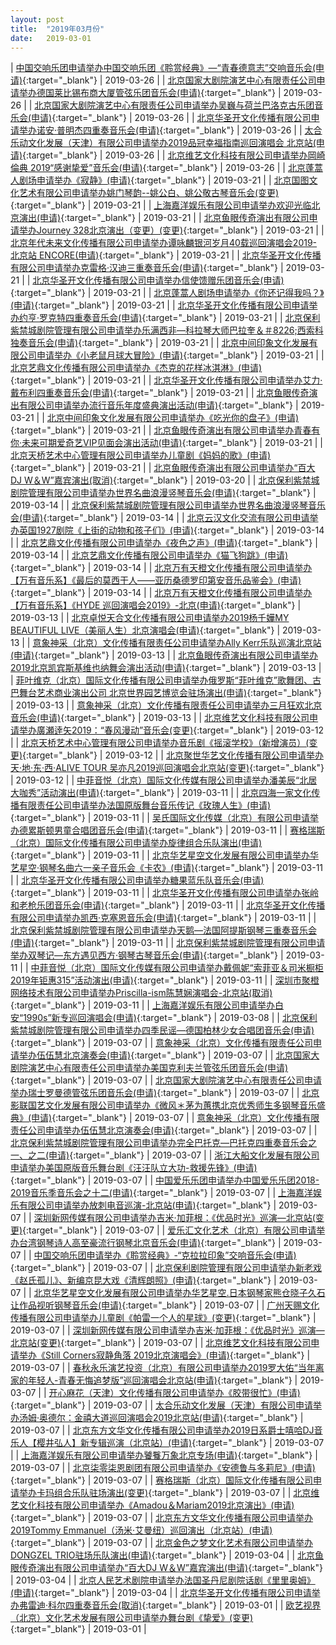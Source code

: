 ```yaml
---
layout: post
title:  "2019年03月份"
date:   2019-03-01
---
```


| [中国交响乐团申请举办中国交响乐团《聆赏经典》—“青春德意志”交响音乐会(申请)](http://www.beijing.gov.cn/zfxxgk/110021/xzspjggs53/2019-03/26/content_1b9bdef6bf2f485fbbf8902400deea0b.shtml){:target="_blank"} | 2019-03-26 |
| [北京国家大剧院演艺中心有限责任公司申请举办德国莱比锡布商大厦管弦乐团音乐会(申请)](http://www.beijing.gov.cn/zfxxgk/110021/xzspjggs53/2019-03/26/content_133fd7ea0f864a4c94f965ee4bf2fbdc.shtml){:target="_blank"} | 2019-03-26 |
| [北京国家大剧院演艺中心有限责任公司申请举办吴巍与荷兰巴洛克古乐团音乐会(申请)](http://www.beijing.gov.cn/zfxxgk/110021/xzspjggs53/2019-03/26/content_119d09abeb80403fa578d1c8230eb97f.shtml){:target="_blank"} | 2019-03-26 |
| [北京华圣开文化传播有限公司申请举办诺安·普明杰四重奏音乐会(申请)](http://www.beijing.gov.cn/zfxxgk/110021/xzspjggs53/2019-03/26/content_eddd8951a96f4131bd1590f0bf004dd1.shtml){:target="_blank"} | 2019-03-26 |
| [太合乐动文化发展（天津）有限公司申请举办2019品冠幸福指南巡回演唱会 北京站(申请)](http://www.beijing.gov.cn/zfxxgk/110021/xzspjggs53/2019-03/26/content_03705a4254fb4c139328f89aeb116b60.shtml){:target="_blank"} | 2019-03-26 |
| [北京维艺文化科技有限公司申请举办岡崎倫典 2019“感谢挚爱”音乐会(申请)](http://www.beijing.gov.cn/zfxxgk/110021/xzspjggs53/2019-03/26/content_5e8d7630576a467d809cc7c62e523245.shtml){:target="_blank"} | 2019-03-26 |
| [北京蓬蒿人剧场申请举办《寂静》(申请)](http://www.beijing.gov.cn/zfxxgk/110021/xzspjggs53/2019-03/21/content_a8b0807f601c4b16997a3eb814e4a539.shtml){:target="_blank"} | 2019-03-21 |
| [北京国图文化艺术有限公司申请举办姚门琴韵--姚公白、姚公敬古琴音乐会(变更)](http://www.beijing.gov.cn/zfxxgk/110021/xzspjggs53/2019-03/21/content_fa9f58fdee0542d389205768a49faf02.shtml){:target="_blank"} | 2019-03-21 |
| [上海嘉洋娱乐有限公司申请举办欢迎光临北京演出(申请)](http://www.beijing.gov.cn/zfxxgk/110021/xzspjggs53/2019-03/21/content_15c546fb63ba4d2688ac7fc957927508.shtml){:target="_blank"} | 2019-03-21 |
| [北京鱼眼传奇演出有限公司申请举办Journey 328北京演出（变更）(变更)](http://www.beijing.gov.cn/zfxxgk/110021/xzspjggs53/2019-03/21/content_ba13f49f41394431898b9b51048cf751.shtml){:target="_blank"} | 2019-03-21 |
| [北京年代未来文化传播有限公司申请举办谭咏麟银河岁月40载巡回演唱会2019-北京站 ENCORE(申请)](http://www.beijing.gov.cn/zfxxgk/110021/xzspjggs53/2019-03/21/content_1932ce4e872a4eeebddd5485499f8022.shtml){:target="_blank"} | 2019-03-21 |
| [北京华圣开文化传播有限公司申请举办克雷格·汉迪三重奏音乐会(申请)](http://www.beijing.gov.cn/zfxxgk/110021/xzspjggs53/2019-03/21/content_b51dc1210e6d4a90b569c9e1cd93692b.shtml){:target="_blank"} | 2019-03-21 |
| [北京华圣开文化传播有限公司申请举办信使馈赠乐团音乐会(申请)](http://www.beijing.gov.cn/zfxxgk/110021/xzspjggs53/2019-03/21/content_4a3daa2a75ac4855b173381b6468986f.shtml){:target="_blank"} | 2019-03-21 |
| [北京蓬蒿人剧场申请举办《你还记得我吗？》(申请)](http://www.beijing.gov.cn/zfxxgk/110021/xzspjggs53/2019-03/21/content_0024b4965b6140dc8015e11d41cfb70c.shtml){:target="_blank"} | 2019-03-21 |
| [北京华圣开文化传播有限公司申请举办约亨·罗克特四重奏音乐会(申请)](http://www.beijing.gov.cn/zfxxgk/110021/xzspjggs53/2019-03/21/content_2af66f2161a54732ab64f3bbb5b9b837.shtml){:target="_blank"} | 2019-03-21 |
| [北京保利紫禁城剧院管理有限公司申请举办乐满西非—科拉琴大师巴拉奎＆＃8226;西索科独奏音乐会(申请)](http://www.beijing.gov.cn/zfxxgk/110021/xzspjggs53/2019-03/21/content_fe423925bfaa47479dcd3eace834f748.shtml){:target="_blank"} | 2019-03-21 |
| [北京中间印象文化发展有限公司申请举办《小老鼠月球大冒险》(申请)](http://www.beijing.gov.cn/zfxxgk/110021/xzspjggs53/2019-03/21/content_555933b01e2944c3b4fb9ff8a89d26d5.shtml){:target="_blank"} | 2019-03-21 |
| [北京艺鼎文化传播有限公司申请举办《杰克的花样冰淇淋》(申请)](http://www.beijing.gov.cn/zfxxgk/110021/xzspjggs53/2019-03/21/content_aa8d7eaa463d4a20b0967537fb1761f0.shtml){:target="_blank"} | 2019-03-21 |
| [北京华圣开文化传播有限公司申请举办艾力·戴布利四重奏音乐会(申请)](http://www.beijing.gov.cn/zfxxgk/110021/xzspjggs53/2019-03/21/content_3e34bf61c8134eb591c47a263144d3c0.shtml){:target="_blank"} | 2019-03-21 |
| [北京鱼眼传奇演出有限公司申请举办流行音乐年度盛典演出活动(申请)](http://www.beijing.gov.cn/zfxxgk/110021/xzspjggs53/2019-03/21/content_a7c19d7f7bad4d3b9c64274df6e3d7d2.shtml){:target="_blank"} | 2019-03-21 |
| [北京中间印象文化发展有限公司申请举办《吃光你的盘子》(申请)](http://www.beijing.gov.cn/zfxxgk/110021/xzspjggs53/2019-03/21/content_17eff48e24a742e3a950715780bfc96c.shtml){:target="_blank"} | 2019-03-21 |
| [北京鱼眼传奇演出有限公司申请举办青春有你·未来可期爱奇艺VIP见面会演出活动(申请)](http://www.beijing.gov.cn/zfxxgk/110021/xzspjggs53/2019-03/21/content_2b7244aef00b4d70ab264ea4fc28fcc8.shtml){:target="_blank"} | 2019-03-21 |
| [北京天桥艺术中心管理有限公司申请举办儿童剧《妈妈的歌》(申请)](http://www.beijing.gov.cn/zfxxgk/110021/xzspjggs53/2019-03/21/content_ef60f49575e44f23ba0c849407523767.shtml){:target="_blank"} | 2019-03-21 |
| [北京鱼眼传奇演出有限公司申请举办“百大DJ W＆W”嘉宾演出(取消)](http://www.beijing.gov.cn/zfxxgk/110021/xzspjggs53/2019-03/20/content_241c007698ae47f78ca6ee51be72bc89.shtml){:target="_blank"} | 2019-03-20 |
| [北京保利紫禁城剧院管理有限公司申请举办世界名曲浪漫竖琴音乐会(申请)](http://www.beijing.gov.cn/zfxxgk/110021/xzspjggs53/2019-03/14/content_be7f777270104c1d9ade388438c83240.shtml){:target="_blank"} | 2019-03-14 |
| [北京保利紫禁城剧院管理有限公司申请举办世界名曲浪漫竖琴音乐会(申请)](http://www.beijing.gov.cn/zfxxgk/110021/xzspjggs53/2019-03/14/content_1ee365375352440abbfe085cd756182b.shtml){:target="_blank"} | 2019-03-14 |
| [北京云汉文化交流有限公司申请举办英国1927剧院《上街的动物和孩子们》(申请)](http://www.beijing.gov.cn/zfxxgk/110021/xzspjggs53/2019-03/14/content_cb8b6c8b3095486ca053020e0e42fc74.shtml){:target="_blank"} | 2019-03-14 |
| [北京艺鼎文化传播有限公司申请举办《夜色之声》(申请)](http://www.beijing.gov.cn/zfxxgk/110021/xzspjggs53/2019-03/14/content_c43e554dc617475898d34eed1b40a7d2.shtml){:target="_blank"} | 2019-03-14 |
| [北京艺鼎文化传播有限公司申请举办《猫飞狗跳》(申请)](http://www.beijing.gov.cn/zfxxgk/110021/xzspjggs53/2019-03/14/content_f5e78633dde64bbbbab41a92c5f8e31b.shtml){:target="_blank"} | 2019-03-14 |
| [北京万有天橙文化传播有限公司申请举办【万有音乐系】《最后的莫西干人——亚历桑德罗印第安音乐品鉴会》(申请)](http://www.beijing.gov.cn/zfxxgk/110021/xzspjggs53/2019-03/14/content_6c44f82ac09b40c2b8b1aa23d2e934b8.shtml){:target="_blank"} | 2019-03-14 |
| [北京万有天橙文化传播有限公司申请举办【万有音乐系】《HYDE 巡回演唱会2019》-北京(申请)](http://www.beijing.gov.cn/zfxxgk/110021/xzspjggs53/2019-03/13/content_617cb4c926ff4646b769bf773e203356.shtml){:target="_blank"} | 2019-03-13 |
| [北京卓悦天合文化传播有限公司申请举办2019杨千嬅MY BEAUTIFUL LIVE（美丽人生）北京演唱会(申请)](http://www.beijing.gov.cn/zfxxgk/110021/xzspjggs53/2019-03/13/content_3ed9c2d86dcd467989c06a42a9845214.shtml){:target="_blank"} | 2019-03-13 |
| [意象神采（北京）文化传播有限责任公司申请举办Ally Kerr乐队巡演北京站(申请)](http://www.beijing.gov.cn/zfxxgk/110021/xzspjggs53/2019-03/13/content_1b9eebc2c56143b6819e336cb0c092da.shtml){:target="_blank"} | 2019-03-13 |
| [北京鱼眼传奇演出有限公司申请举办2019北京凯宾斯基维也纳舞会演出活动(申请)](http://www.beijing.gov.cn/zfxxgk/110021/xzspjggs53/2019-03/13/content_c493aa901b1f49a69f0c484b3b6d0191.shtml){:target="_blank"} | 2019-03-13 |
| [菲叶维克（北京）国际文化传播有限公司申请举办俄罗斯“菲叶维克”歌舞团、古巴舞台艺术商业演出公司 北京世界园艺博览会驻场演出(申请)](http://www.beijing.gov.cn/zfxxgk/110021/xzspjggs53/2019-03/13/content_60068e7fe8224ecb82f2fe008f2f7e29.shtml){:target="_blank"} | 2019-03-13 |
| [意象神采（北京）文化传播有限责任公司申请举办三月狂欢北京音乐会(申请)](http://www.beijing.gov.cn/zfxxgk/110021/xzspjggs53/2019-03/13/content_e77be4b063ef4370b4a1cbd8f0a36813.shtml){:target="_blank"} | 2019-03-13 |
| [北京维艺文化科技有限公司申请举办廣瀬逹矢2019：“春风漫动”音乐会(变更)](http://www.beijing.gov.cn/zfxxgk/110021/xzspjggs53/2019-03/12/content_748b53d7f0fd49cba97cb1b23c673e35.shtml){:target="_blank"} | 2019-03-12 |
| [北京天桥艺术中心管理有限公司申请举办音乐剧《摇滚学校》（新增演员）(变更)](http://www.beijing.gov.cn/zfxxgk/110021/xzspjggs53/2019-03/12/content_47375358391046a899ca91b87912b82c.shtml){:target="_blank"} | 2019-03-12 |
| [北京聚世华艺文化传播有限公司申请举办天·地·东·西·ALIVE TOUR 吴亦凡2019巡回演唱会北京站(变更)](http://www.beijing.gov.cn/zfxxgk/110021/xzspjggs53/2019-03/12/content_b335dbf03e574e78aaf1317a78015078.shtml){:target="_blank"} | 2019-03-12 |
| [中菲音悦（北京）国际文化传媒有限公司申请举办潘美辰“北居大咖秀”活动演出(申请)](http://www.beijing.gov.cn/zfxxgk/110021/xzspjggs53/2019-03/11/content_95ea9ede72f149efab70989394226e95.shtml){:target="_blank"} | 2019-03-11 |
| [北京四海一家文化传播有限责任公司申请举办法国原版舞台音乐传记《玫瑰人生》(申请)](http://www.beijing.gov.cn/zfxxgk/110021/xzspjggs53/2019-03/11/content_9f7752dc850b4d719b075e88f3f54b94.shtml){:target="_blank"} | 2019-03-11 |
| [吴氏国际文化传媒（北京）有限公司申请举办德累斯顿男童合唱团音乐会(申请)](http://www.beijing.gov.cn/zfxxgk/110021/xzspjggs53/2019-03/11/content_57067860dc1e4956a5b52b7acbfaee95.shtml){:target="_blank"} | 2019-03-11 |
| [赛格瑞斯（北京）国际文化传播有限公司申请举办旋律组合乐队演出(申请)](http://www.beijing.gov.cn/zfxxgk/110021/xzspjggs53/2019-03/11/content_ca3147db7ebc45b593335931fa4945a5.shtml){:target="_blank"} | 2019-03-11 |
| [北京华艺星空文化发展有限公司申请举办华艺星空·钢琴名曲六一亲子音乐会《卡农》(申请)](http://www.beijing.gov.cn/zfxxgk/110021/xzspjggs53/2019-03/11/content_ff652f4e4f214643a46a4dd4e37f0874.shtml){:target="_blank"} | 2019-03-11 |
| [北京华圣开文化传播有限公司申请举办糖果蓝乐队音乐会(申请)](http://www.beijing.gov.cn/zfxxgk/110021/xzspjggs53/2019-03/11/content_932b627712ed4e32b91af0034a3e5bf3.shtml){:target="_blank"} | 2019-03-11 |
| [北京华圣开文化传播有限公司申请举办张岭和老枪乐团音乐会(申请)](http://www.beijing.gov.cn/zfxxgk/110021/xzspjggs53/2019-03/11/content_34a17b4b3b5342f2b90b7fed687f257b.shtml){:target="_blank"} | 2019-03-11 |
| [北京华圣开文化传播有限公司申请举办凯西·克塞恩音乐会(申请)](http://www.beijing.gov.cn/zfxxgk/110021/xzspjggs53/2019-03/11/content_7de1b6271b3543baa3ac2a281db5039c.shtml){:target="_blank"} | 2019-03-11 |
| [北京保利紫禁城剧院管理有限公司申请举办天鹅—法国阿提斯钢琴三重奏音乐会(申请)](http://www.beijing.gov.cn/zfxxgk/110021/xzspjggs53/2019-03/11/content_a8eadc7df005467ab6aa920701eb28fc.shtml){:target="_blank"} | 2019-03-11 |
| [北京保利紫禁城剧院管理有限公司申请举办双琴记—东方遇见西方·钢琴古琴音乐会(申请)](http://www.beijing.gov.cn/zfxxgk/110021/xzspjggs53/2019-03/11/content_2f87fe98755245f3ba5d31e44c7bbb5b.shtml){:target="_blank"} | 2019-03-11 |
| [中菲音悦（北京）国际文化传媒有限公司申请举办戴佩妮“索菲亚＆司米橱柜2019年钜惠315”活动演出(申请)](http://www.beijing.gov.cn/zfxxgk/110021/xzspjggs53/2019-03/11/content_5c5dad94197940848058f5acad4bb8a4.shtml){:target="_blank"} | 2019-03-11 |
| [深圳市聚橙网络技术有限公司申请举办Priscilla-ism陈慧娴演唱会-北京站(取消)](http://www.beijing.gov.cn/zfxxgk/110021/xzspjggs53/2019-03/11/content_32e659343c05457fb901f913543b096e.shtml){:target="_blank"} | 2019-03-11 |
| [上海嘉洋娱乐有限公司申请举办白安“1990s”新专巡回演唱会(申请)](http://www.beijing.gov.cn/zfxxgk/110021/xzspjggs53/2019-03/08/content_53fa94c2ed514137b3208df231631681.shtml){:target="_blank"} | 2019-03-08 |
| [北京保利紫禁城剧院管理有限公司申请举办四季民谣—德国柏林少女合唱团音乐会(申请)](http://www.beijing.gov.cn/zfxxgk/110021/xzspjggs53/2019-03/07/content_ab3e7cb84040456a807e0b41710227a4.shtml){:target="_blank"} | 2019-03-07 |
| [意象神采（北京）文化传播有限责任公司申请举办伍伍慧北京演奏会(申请)](http://www.beijing.gov.cn/zfxxgk/110021/xzspjggs53/2019-03/07/content_b547848acf054f3a8f694e5bb82b662d.shtml){:target="_blank"} | 2019-03-07 |
| [北京国家大剧院演艺中心有限责任公司申请举办美国克利夫兰管弦乐团音乐会(申请)](http://www.beijing.gov.cn/zfxxgk/110021/xzspjggs53/2019-03/07/content_a5bd2d0441ef4bd2af3451986fce02de.shtml){:target="_blank"} | 2019-03-07 |
| [北京国家大剧院演艺中心有限责任公司申请举办瑞士罗曼德管弦乐团音乐会(申请)](http://www.beijing.gov.cn/zfxxgk/110021/xzspjggs53/2019-03/07/content_acc943250f3c418caf8db66ebce5208b.shtml){:target="_blank"} | 2019-03-07 |
| [北京影联国艺文化发展有限公司申请举办《微风＊茅为蕙携北京优秀师生多钢琴音乐盛典》(申请)](http://www.beijing.gov.cn/zfxxgk/110021/xzspjggs53/2019-03/07/content_cfbeec0c9e1f478c992c73a0c1a20da3.shtml){:target="_blank"} | 2019-03-07 |
| [意象神采（北京）文化传播有限责任公司申请举办伍伍慧北京演奏会(申请)](http://www.beijing.gov.cn/zfxxgk/110021/xzspjggs53/2019-03/07/content_6e416dc9e70649be801bb2c259f08b96.shtml){:target="_blank"} | 2019-03-07 |
| [北京保利紫禁城剧院管理有限公司申请举办完全巴托克—巴托克四重奏音乐会之一、之二(申请)](http://www.beijing.gov.cn/zfxxgk/110021/xzspjggs53/2019-03/07/content_47f4af873a5e4b829fe650d7ca945216.shtml){:target="_blank"} | 2019-03-07 |
| [浙江大船文化发展有限公司申请举办美国原版音乐舞台剧《汪汪队立大功-救援先锋》(申请)](http://www.beijing.gov.cn/zfxxgk/110021/xzspjggs53/2019-03/07/content_a964a67a6eb54d9fb62c3fc70cbe4995.shtml){:target="_blank"} | 2019-03-07 |
| [中国爱乐乐团申请举办中国爱乐乐团2018-2019音乐季音乐会之十二(申请)](http://www.beijing.gov.cn/zfxxgk/110021/xzspjggs53/2019-03/07/content_abfb6056357f4a49a91c2fd4470c9355.shtml){:target="_blank"} | 2019-03-07 |
| [上海嘉洋娱乐有限公司申请举办放刺电音巡演-北京站(申请)](http://www.beijing.gov.cn/zfxxgk/110021/xzspjggs53/2019-03/07/content_eac62a6670a44512931260c391d0c5bf.shtml){:target="_blank"} | 2019-03-07 |
| [深圳新网传媒有限公司申请举办吉米·加菲根：《优品时光》巡演—北京站(变更)](http://www.beijing.gov.cn/zfxxgk/110021/xzspjggs53/2019-03/07/content_cb587d92c2fb4cfb955b89858a9705eb.shtml){:target="_blank"} | 2019-03-07 |
| [爱乐汇文化艺术（北京）有限公司申请举办台湾钢琴诗人高至豪流行钢琴北京音乐会(申请)](http://www.beijing.gov.cn/zfxxgk/110021/xzspjggs53/2019-03/07/content_1ee76d028d35469aace94671f1abc592.shtml){:target="_blank"} | 2019-03-07 |
| [中国交响乐团申请举办《聆赏经典》-“克拉拉印象”交响音乐会(申请)](http://www.beijing.gov.cn/zfxxgk/110021/xzspjggs53/2019-03/07/content_151c79c191ab4de2bbc2b4f016b543d6.shtml){:target="_blank"} | 2019-03-07 |
| [北京保利剧院管理有限公司申请举办新老戏《赵氏孤儿》、新编京昆大戏《清辉朗照》(申请)](http://www.beijing.gov.cn/zfxxgk/110021/xzspjggs53/2019-03/07/content_5b9ddb16859c4d9fbbcbfac235ecc627.shtml){:target="_blank"} | 2019-03-07 |
| [北京华艺星空文化发展有限公司申请举办华艺星空.日本钢琴家熊仓晓子久石让作品视听钢琴音乐会(申请)](http://www.beijing.gov.cn/zfxxgk/110021/xzspjggs53/2019-03/07/content_ec65fdc9edfc40aa9c1819020c2e1c77.shtml){:target="_blank"} | 2019-03-07 |
| [广州天赐文化传播有限公司申请举办儿童剧《帕雷一个人的星球》(变更)](http://www.beijing.gov.cn/zfxxgk/110021/xzspjggs53/2019-03/07/content_0cd4ad6635444e138e8b3af05d91bc85.shtml){:target="_blank"} | 2019-03-07 |
| [深圳新网传媒有限公司申请举办吉米·加菲根：《优品时光》巡演—北京站(变更)](http://www.beijing.gov.cn/zfxxgk/110021/xzspjggs53/2019-03/07/content_a315c5ab5e5c4fcbb43dccb1dc749c15.shtml){:target="_blank"} | 2019-03-07 |
| [北京维艺文化科技有限公司申请举办《Still Corners寂静角落 2019北京演唱会》(申请)](http://www.beijing.gov.cn/zfxxgk/110021/xzspjggs53/2019-03/07/content_8581a9a9aba042d7ae9e582d291233f4.shtml){:target="_blank"} | 2019-03-07 |
| [春秋永乐演艺投资（北京）有限公司申请举办2019罗大佑“当年离家的年轻人-青春无悔追梦版”巡回演唱会北京站(申请)](http://www.beijing.gov.cn/zfxxgk/110021/xzspjggs53/2019-03/07/content_8f626b93a58f41429407950ef2ae8c3a.shtml){:target="_blank"} | 2019-03-07 |
| [开心麻花（天津）文化传播有限公司申请举办《胶带很忙》(申请)](http://www.beijing.gov.cn/zfxxgk/110021/xzspjggs53/2019-03/07/content_52f538c2a7ca4f24a267461d93a123de.shtml){:target="_blank"} | 2019-03-07 |
| [太合乐动文化发展（天津）有限公司申请举办汤姆·奥德尔：金禧大道巡回演唱会2019北京站(申请)](http://www.beijing.gov.cn/zfxxgk/110021/xzspjggs53/2019-03/07/content_ae035c60b9f34817b509e5d7d8c74190.shtml){:target="_blank"} | 2019-03-07 |
| [北京东方文华文化传播有限公司申请举办2019日系爵士嘻哈DJ音乐人【樱井弘人】新专辑巡演（北京站）(申请)](http://www.beijing.gov.cn/zfxxgk/110021/xzspjggs53/2019-03/07/content_7ce2c1ca2cf747a3871fe3661984dec1.shtml){:target="_blank"} | 2019-03-07 |
| [上海嘉洋娱乐有限公司申请举办饕餮万象北京专场(申请)](http://www.beijing.gov.cn/zfxxgk/110021/xzspjggs53/2019-03/07/content_23fa1950b97842c5b0c3167e7a7dec4a.shtml){:target="_blank"} | 2019-03-07 |
| [北京柒零柒恩剧团有限公司申请举办《安德鲁与多莉尼》(申请)](http://www.beijing.gov.cn/zfxxgk/110021/xzspjggs53/2019-03/07/content_96cb7ed60c85497e891fe46e938eb6d0.shtml){:target="_blank"} | 2019-03-07 |
| [赛格瑞斯（北京）国际文化传播有限公司申请举办卡玛组合乐队驻场演出(变更)](http://www.beijing.gov.cn/zfxxgk/110021/xzspjggs53/2019-03/07/content_cf101ffa43474ae7bfed27b8ee28f66e.shtml){:target="_blank"} | 2019-03-07 |
| [北京维艺文化科技有限公司申请举办《Amadou＆Mariam2019北京演出》(申请)](http://www.beijing.gov.cn/zfxxgk/110021/xzspjggs53/2019-03/07/content_81beee58dc9e429799ee1d227f61756c.shtml){:target="_blank"} | 2019-03-07 |
| [北京东方文华文化传播有限公司申请举办2019Tommy Emmanuel（汤米·艾曼纽）巡回演出（北京站）(申请)](http://www.beijing.gov.cn/zfxxgk/110021/xzspjggs53/2019-03/07/content_d5755401f8d043198b53cef35e1004c5.shtml){:target="_blank"} | 2019-03-07 |
| [北京金色之梦文化艺术有限公司申请举办DONGZEL TRIO驻场乐队演出(申请)](http://www.beijing.gov.cn/zfxxgk/110021/xzspjggs53/2019-03/04/content_16446f955d124834b34996f610baa510.shtml){:target="_blank"} | 2019-03-04 |
| [北京鱼眼传奇演出有限公司申请举办“百大DJ W＆W”嘉宾演出(申请)](http://www.beijing.gov.cn/zfxxgk/110021/xzspjggs53/2019-03/04/content_e500d10f1a454ae4ae0f7c9ecc411aaf.shtml){:target="_blank"} | 2019-03-04 |
| [北京人民艺术剧院申请举办法国圣丹尼剧院话剧《里里奥姆》(申请)](http://www.beijing.gov.cn/zfxxgk/110021/xzspjggs53/2019-03/04/content_2411895f49794e41bf332a8814283fa1.shtml){:target="_blank"} | 2019-03-04 |
| [北京华圣开文化传播有限公司申请举办弗雷迪·科尔四重奏音乐会(取消)](http://www.beijing.gov.cn/zfxxgk/110021/xzspjggs53/2019-03/01/content_7e4afb5980c34feb8b18dda0ac7f2e15.shtml){:target="_blank"} | 2019-03-01 |
| [欧艺视界（北京）文化艺术发展有限公司申请举办舞台剧《挚爱》(变更)](http://www.beijing.gov.cn/zfxxgk/110021/xzspjggs53/2019-03/01/content_d74bfe8a51114c8b8606949c69de68ad.shtml){:target="_blank"} | 2019-03-01 |
